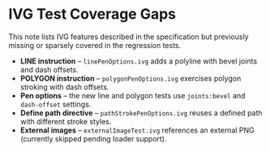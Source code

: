 # IVG Test Coverage Gaps

This note lists IVG features described in the specification but previously missing or sparsely covered in the regression tests.

- **LINE instruction** – `linePenOptions.ivg` adds a polyline with bevel joints and dash offsets.
- **POLYGON instruction** – `polygonPenOptions.ivg` exercises polygon stroking with dash offsets.
- **Pen options** – the new line and polygon tests use `joints:bevel` and `dash-offset` settings.
- **Define path directive** – `pathStrokePenOptions.ivg` reuses a defined path with different stroke styles.
- **External images** – `externalImageTest.ivg` references an external PNG (currently skipped pending loader support).
